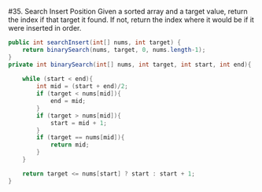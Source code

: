 #35. Search Insert Position
Given a sorted array and a target value, return the index if that target it found. If not, return the index where it would be if it were inserted in order.
```java
public int searchInsert(int[] nums, int target) {
    return binarySearch(nums, target, 0, nums.length-1);
}
private int binarySearch(int[] nums, int target, int start, int end){
    
    while (start < end){
        int mid = (start + end)/2;
        if (target < nums[mid]){
            end = mid;
        }
        if (target > nums[mid]){
            start = mid + 1;
        }
        if (target == nums[mid]){
            return mid;
        }
    }

    return target <= nums[start] ? start : start + 1;
}
```
